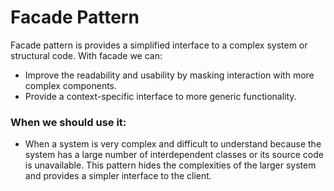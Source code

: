 # Facade Pattern
Facade pattern is provides a simplified interface to a complex system or structural code. With facade we can:
 - Improve the readability and usability by masking interaction with more complex components.
 - Provide a context-specific interface to more generic functionality.

### When we should use it:
 - When a system is very complex and difficult to understand because the system has a large number of interdependent classes or its source code is unavailable. This pattern hides the complexities of the larger system and provides a simpler interface to the client.

